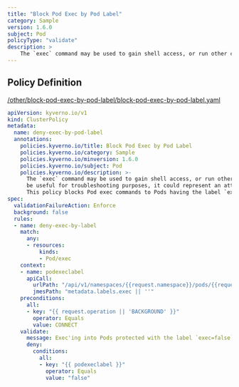 ```yaml
---
title: "Block Pod Exec by Pod Label"
category: Sample
version: 1.6.0
subject: Pod
policyType: "validate"
description: >
    The `exec` command may be used to gain shell access, or run other commands, in a Pod's container. While this can be useful for troubleshooting purposes, it could represent an attack vector and is discouraged. This policy blocks Pod exec commands to Pods having the label `exec=false`.
---
```


## Policy Definition
<a href="https://github.com/kyverno/policies/raw/main//other/block-pod-exec-by-pod-label/block-pod-exec-by-pod-label.yaml" target="-blank">/other/block-pod-exec-by-pod-label/block-pod-exec-by-pod-label.yaml</a>

```yaml
apiVersion: kyverno.io/v1
kind: ClusterPolicy
metadata:
  name: deny-exec-by-pod-label
  annotations:
    policies.kyverno.io/title: Block Pod Exec by Pod Label
    policies.kyverno.io/category: Sample
    policies.kyverno.io/minversion: 1.6.0
    policies.kyverno.io/subject: Pod
    policies.kyverno.io/description: >-
      The `exec` command may be used to gain shell access, or run other commands, in a Pod's container. While this can
      be useful for troubleshooting purposes, it could represent an attack vector and is discouraged.
      This policy blocks Pod exec commands to Pods having the label `exec=false`.
spec:
  validationFailureAction: Enforce
  background: false
  rules:
  - name: deny-exec-by-label
    match:
      any:
      - resources:
          kinds:
          - Pod/exec
    context:
    - name: podexeclabel
      apiCall:
        urlPath: "/api/v1/namespaces/{{request.namespace}}/pods/{{request.name}}"
        jmesPath: "metadata.labels.exec || ''"
    preconditions:
      all:
      - key: "{{ request.operation || 'BACKGROUND' }}"
        operator: Equals
        value: CONNECT
    validate:
      message: Exec'ing into Pods protected with the label `exec=false` is forbidden.
      deny:
        conditions:
          all:
          - key: "{{ podexeclabel }}"
            operator: Equals
            value: "false"

```
